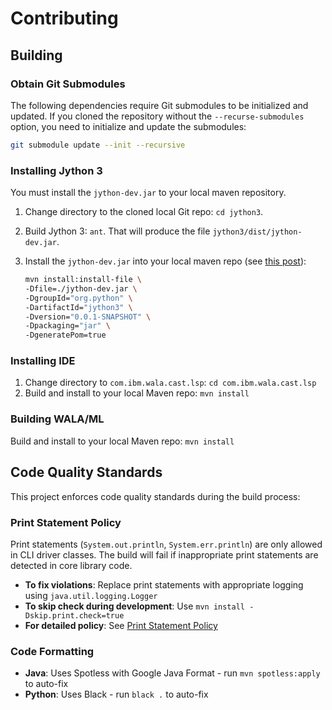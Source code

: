 # Contributing

## Building

### Obtain Git Submodules

The following dependencies require Git submodules to be initialized and updated. If you cloned the repository without the `--recurse-submodules` option, you need to initialize and update the submodules:

```bash
git submodule update --init --recursive
```

### Installing Jython 3

You must install the `jython-dev.jar` to your local maven repository.

1. Change directory to the cloned local Git repo: `cd jython3`.
1. Build Jython 3: `ant`. That will produce the file `jython3/dist/jython-dev.jar`.
1. Install the `jython-dev.jar` into your local maven repo (see [this post][SO post]):

	```bash
	mvn install:install-file \
	-Dfile=./jython-dev.jar \
	-DgroupId="org.python" \
	-DartifactId="jython3" \
	-Dversion="0.0.1-SNAPSHOT" \
	-Dpackaging="jar" \
	-DgeneratePom=true
	```
### Installing IDE

1. Change directory to `com.ibm.wala.cast.lsp`: `cd com.ibm.wala.cast.lsp`
1. Build and install to your local Maven repo: `mvn install`

### Building WALA/ML

Build and install to your local Maven repo: `mvn install`

## Code Quality Standards

This project enforces code quality standards during the build process:

### Print Statement Policy

Print statements (`System.out.println`, `System.err.println`) are only allowed in CLI driver classes. The build will fail if inappropriate print statements are detected in core library code.

- **To fix violations**: Replace print statements with appropriate logging using `java.util.logging.Logger`
- **To skip check during development**: Use `mvn install -Dskip.print.check=true`
- **For detailed policy**: See [Print Statement Policy](docs/PRINT_STATEMENT_POLICY.md)

### Code Formatting

- **Java**: Uses Spotless with Google Java Format - run `mvn spotless:apply` to auto-fix
- **Python**: Uses Black - run `black .` to auto-fix

[SO post]: https://stackoverflow.com/questions/4955635/how-to-add-local-jar-files-to-a-maven-project#answer-4955695
